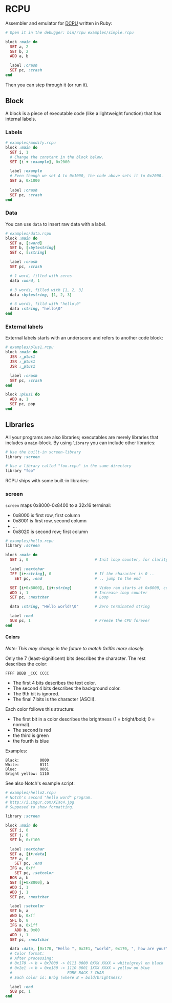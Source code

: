 RCPU
====

Assembler and emulator for [DCPU](http://0x10c.com/doc/dcpu-16.txt) written in Ruby:

```ruby
# Open it in the debugger: bin/rcpu examples/simple.rcpu

block :main do
  SET a, 2
  SET b, 2
  ADD a, b

  label :crash
  SET pc, :crash
end

```

Then you can step through it (or run it).

## Block

A block is a piece of executable code (like a lightweight function)
that has internal labels.

### Labels

```ruby
# examples/modify.rcpu
block :main do
  SET i, 1
  # Change the constant in the block below.
  SET [i + :example], 0x2000

  label :example
  # Even though we set A to 0x1000, the code above sets it to 0x2000.
  SET a, 0x1000
  
  label :crash
  SET pc, :crash
end

```

### Data

You can use `data` to insert raw data with a label.

```ruby
# examples/data.rcpu
block :main do
  SET a, [:word]
  SET b, [:bytestring]
  SET c, [:string]

  label :crash
  SET pc, :crash

  # 1 word, filled with zeros
  data :word, 1

  # 3 words, filled with [1, 2, 3]
  data :bytestring, [1, 2, 3]

  # 6 words, filld with "hello\0"
  data :string, "hello\0"
end

```

### External labels

External labels starts with an underscore and refers to another code
block:

```ruby
# examples/plus1.rcpu
block :main do
  JSR :_plus1
  JSR :_plus1
  JSR :_plus1

  label :crash
  SET pc, :crash
end

block :plus1 do
  ADD a, 1
  SET pc, pop
end
```

## Libraries

All your programs are also libraries; executables are merely libraries
that includes a `main`-block. By using `library` you can include other
libraries:

```ruby
# Use the built-in screen-library
library :screen

# Use a library called "foo.rcpu" in the same directory
library "foo"
```

RCPU ships with some built-in libraries:

### screen

`screen` maps 0x8000-0x8400 to a 32x16 terminal:

* 0x8000 is first row, first column
* 0x8001 is first row, second column
* ...
* 0x8020 is second row; first column

```ruby
# examples/hello.rcpu
library :screen

block :main do
  SET i, 0                             # Init loop counter, for clarity

  label :nextchar
  IFE [i+:string], 0                   # If the character is 0 ..
    SET pc, :end                       # .. jump to the end

  SET [i+0x8000], [i+:string]          # Video ram starts at 0x8000, copy char there
  ADD i, 1                             # Increase loop counter
  SET pc, :nextchar                    # Loop

  data :string, "Hello world!\0"       # Zero terminated string

  label :end
  SUB pc, 1                            # Freeze the CPU forever
end
```

#### Colors

*Note: This may change in the future to match 0x10c more closely.*

Only the 7 (least-significent) bits describes the character. The rest
describes the color:

```
FFFF BBBB _CCC CCCC
```

* The first 4 bits describes the text color.
* The second 4 bits describes the background color.
* The 9th bit is ignored.
* The final 7 bits is the character (ASCII).

Each color follows this structure:

* The first bit in a color describes the brightness (1 = bright/bold; 0
  = normal).
* The second is red
* the third is green
* the fourth is blue

Examples:

```
Black:         0000
White:         0111
Blue:          0001
Bright yellow: 1110
```

See also Notch's example script:


```ruby
# examples/hello2.rcpu
# Notch's second "hello word" program.
# http://i.imgur.com/XIXc4.jpg
# Supposed to show formatting.

library :screen

block :main do
  SET i, 0
  SET j, 0
  SET b, 0xf100

  label :nextchar
  SET a, [i+:data]
  IFE a, 0
    SET pc, :end
  IFG a, 0xff
    SET pc, :setcolor
  BOR a, b
  SET [j+0x8000], a
  ADD i, 1
  ADD j, 1
  SET pc, :nextchar

  label :setcolor
  SET b, a
  AND b, 0xff
  SHL b, 8
  IFG a, 0x1ff
    ADD b, 0x80
  ADD i, 1
  SET pc, :nextchar

  data :data, [0x170, "Hello ", 0x2E1, "world", 0x170, ", how are you?", 0]
  # Color format:
  # After processing:
  # 0x170 -> b = 0x7000 -> 0111 0000 0XXX XXXX = white(grey) on black
  # 0x2e1 -> b = 0xe180 -> 1110 0001 1XXX XXXX = yellow on blue
  #                        FORE BACK ? CHAR
  # Each color is: Brbg (where B = bold/brightness)

  label :end
  SUB pc, 1
end
```



